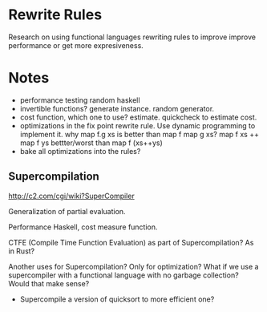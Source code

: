 
# Rewrite Rules

Research on using functional languages rewriting rules to improve improve performance or get more expresiveness.


# Notes

- performance testing random haskell
- invertible functions? generate instance. random generator.
- cost function, which one to use? estimate. quickcheck to estimate cost.
- optimizations in the fix point rewrite rule.
  Use dynamic programming to implement it.
why map f.g xs is better than map f map g xs?
  map f xs ++ map f ys bettter/worst than map f (xs++ys)
- bake all optimizations into the rules?


## Supercompilation

http://c2.com/cgi/wiki?SuperCompiler

Generalization of partial evaluation.

Performance Haskell, cost measure function.

CTFE (Compile Time Function Evaluation) as part of Supercompilation?
As in Rust?

Another uses for Supercompilation?
Only for optimization?
What if we use a supercompiler with a functional language with no garbage collection?
Would that make sense?

* Supercompile a version of quicksort to more efficient one?

